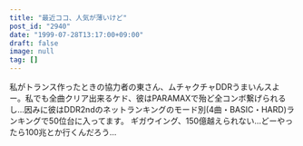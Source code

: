 ```yaml
---
title: "最近ココ、人気が薄いけど"
post_id: "2940"
date: "1999-07-28T13:17:00+09:00"
draft: false
image: null
tag: []
---
```



私がトランス作ったときの協力者の東さん、ムチャクチャDDRうまいんスよー。私でも全曲クリア出来るケド、彼はPARAMAXで殆ど全コンボ繋げられるし…因みに彼はDDR2ndのネットランキングのモード別(4曲・BASIC・HARD)ランキングで50位台に入ってます。 ギガウイング、150億越えられない…どーやったら100兆とか行くんだろう…
